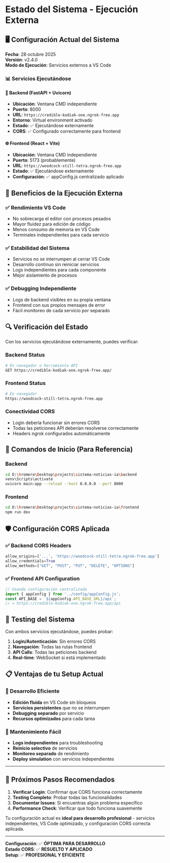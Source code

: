 # Estado del Sistema - Ejecución Externa

## 🖥️ Configuración Actual del Sistema

**Fecha**: 28 octubre 2025  
**Versión**: v2.4.0  
**Modo de Ejecución**: Servicios externos a VS Code

### 📊 Servicios Ejecutándose

#### 🔧 Backend (FastAPI + Uvicorn)
- **Ubicación**: Ventana CMD independiente
- **Puerto**: 8000
- **URL**: `https://credible-kodiak-one.ngrok-free.app`
- **Entorno**: Virtual environment activado
- **Estado**: ✅ Ejecutándose externamente
- **CORS**: ✅ Configurado correctamente para frontend

#### 🌐 Frontend (React + Vite)
- **Ubicación**: Ventana CMD independiente  
- **Puerto**: 5173 (probablemente)
- **URL**: `https://woodcock-still-tetra.ngrok-free.app`
- **Estado**: ✅ Ejecutándose externamente
- **Configuración**: ✅ appConfig.js centralizado aplicado

## 🎯 Beneficios de la Ejecución Externa

### ✅ Rendimiento VS Code
- No sobrecarga el editor con procesos pesados
- Mayor fluidez para edición de código
- Menos consumo de memoria en VS Code
- Terminales independientes para cada servicio

### ✅ Estabilidad del Sistema
- Servicios no se interrumpen al cerrar VS Code
- Desarrollo continuo sin reiniciar servicios
- Logs independientes para cada componente
- Mejor aislamiento de procesos

### ✅ Debugging Independiente
- Logs de backend visibles en su propia ventana
- Frontend con sus propios mensajes de error
- Fácil monitoreo de cada servicio por separado

## 🔍 Verificación del Estado

Con los servicios ejecutándose externamente, puedes verificar:

### Backend Status
```bash
# En navegador o herramienta API
GET https://credible-kodiak-one.ngrok-free.app/
```

### Frontend Status
```bash
# En navegador
https://woodcock-still-tetra.ngrok-free.app
```

### Conectividad CORS
- Login debería funcionar sin errores CORS
- Todas las peticiones API deberían resolverse correctamente
- Headers ngrok configurados automáticamente

## 📝 Comandos de Inicio (Para Referencia)

### Backend
```bash
cd D:\hromero\Desktop\projects\sistema-noticias-ia\backend
venv\Scripts\activate
uvicorn main:app --reload --host 0.0.0.0 --port 8000
```

### Frontend  
```bash
cd D:\hromero\Desktop\projects\sistema-noticias-ia\frontend
npm run dev
```

## 🛡️ Configuración CORS Aplicada

### ✅ Backend CORS Headers
```python
allow_origins=['...', 'https://woodcock-still-tetra.ngrok-free.app']
allow_credentials=True
allow_methods=["GET", "POST", "PUT", "DELETE", "OPTIONS"]
```

### ✅ Frontend API Configuration
```javascript
// Usando configuración centralizada
import { appConfig } from '../config/appConfig.js';
const API_BASE = `${appConfig.API_BASE_URL}/api`;
// = https://credible-kodiak-one.ngrok-free.app/api
```

## 🎪 Testing del Sistema

Con ambos servicios ejecutándose, puedes probar:

1. **Login/Autenticación**: Sin errores CORS
2. **Navegación**: Todas las rutas frontend
3. **API Calls**: Todas las peticiones backend
4. **Real-time**: WebSocket si está implementado

## 📋 Ventajas de tu Setup Actual

### 🚀 Desarrollo Eficiente
- **Edición fluida** en VS Code sin bloqueos
- **Servicios persistentes** que no se interrumpen
- **Debugging separado** por servicio
- **Recursos optimizados** para cada tarea

### 🔧 Mantenimiento Fácil
- **Logs independientes** para troubleshooting
- **Reinicio selectivo** de servicios
- **Monitoreo separado** de rendimiento
- **Deploy simulation** con servicios independientes

---

## 🎯 Próximos Pasos Recomendados

1. **Verificar Login**: Confirmar que CORS funciona correctamente
2. **Testing Completo**: Probar todas las funcionalidades
3. **Documentar Issues**: Si encuentras algún problema específico
4. **Performance Check**: Verificar que todo funciona suavemente

Tu configuración actual es **ideal para desarrollo profesional** - servicios independientes, VS Code optimizado, y configuración CORS correcta aplicada.

---
**Configuración**: ✅ **ÓPTIMA PARA DESARROLLO**  
**Estado CORS**: ✅ **RESUELTO Y APLICADO**  
**Setup**: ✅ **PROFESIONAL Y EFICIENTE**